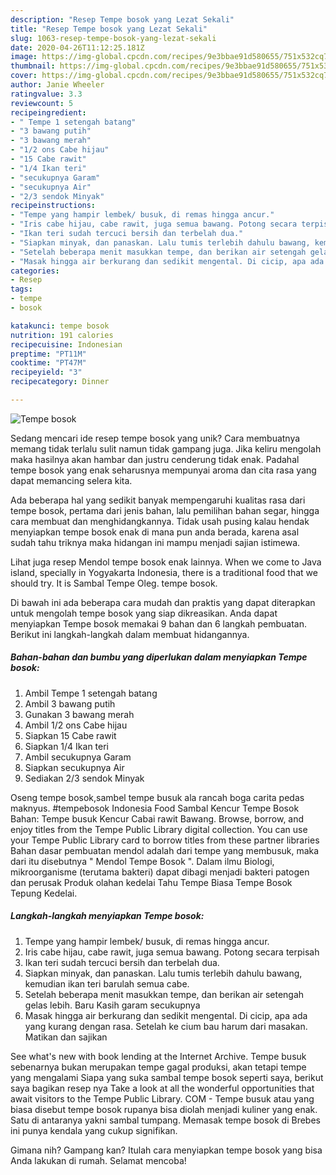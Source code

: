 ```yaml
---
description: "Resep Tempe bosok yang Lezat Sekali"
title: "Resep Tempe bosok yang Lezat Sekali"
slug: 1063-resep-tempe-bosok-yang-lezat-sekali
date: 2020-04-26T11:12:25.181Z
image: https://img-global.cpcdn.com/recipes/9e3bbae91d580655/751x532cq70/tempe-bosok-foto-resep-utama.jpg
thumbnail: https://img-global.cpcdn.com/recipes/9e3bbae91d580655/751x532cq70/tempe-bosok-foto-resep-utama.jpg
cover: https://img-global.cpcdn.com/recipes/9e3bbae91d580655/751x532cq70/tempe-bosok-foto-resep-utama.jpg
author: Janie Wheeler
ratingvalue: 3.3
reviewcount: 5
recipeingredient:
- " Tempe 1 setengah batang"
- "3 bawang putih"
- "3 bawang merah"
- "1/2 ons Cabe hijau"
- "15 Cabe rawit"
- "1/4 Ikan teri"
- "secukupnya Garam"
- "secukupnya Air"
- "2/3 sendok Minyak"
recipeinstructions:
- "Tempe yang hampir lembek/ busuk, di remas hingga ancur."
- "Iris cabe hijau, cabe rawit, juga semua bawang. Potong secara terpisah"
- "Ikan teri sudah tercuci bersih dan terbelah dua."
- "Siapkan minyak, dan panaskan. Lalu tumis terlebih dahulu bawang, kemudian ikan teri barulah semua cabe."
- "Setelah beberapa menit masukkan tempe, dan berikan air setengah gelas lebih. Baru Kasih garam secukupnya"
- "Masak hingga air berkurang dan sedikit mengental. Di cicip, apa ada yang kurang dengan rasa. Setelah ke cium bau harum dari masakan. Matikan dan sajikan"
categories:
- Resep
tags:
- tempe
- bosok

katakunci: tempe bosok 
nutrition: 191 calories
recipecuisine: Indonesian
preptime: "PT11M"
cooktime: "PT47M"
recipeyield: "3"
recipecategory: Dinner

---
```



![Tempe bosok](https://img-global.cpcdn.com/recipes/9e3bbae91d580655/751x532cq70/tempe-bosok-foto-resep-utama.jpg)

Sedang mencari ide resep tempe bosok yang unik? Cara membuatnya memang tidak terlalu sulit namun tidak gampang juga. Jika keliru mengolah maka hasilnya akan hambar dan justru cenderung tidak enak. Padahal tempe bosok yang enak seharusnya mempunyai aroma dan cita rasa yang dapat memancing selera kita.

Ada beberapa hal yang sedikit banyak mempengaruhi kualitas rasa dari tempe bosok, pertama dari jenis bahan, lalu pemilihan bahan segar, hingga cara membuat dan menghidangkannya. Tidak usah pusing kalau hendak menyiapkan tempe bosok enak di mana pun anda berada, karena asal sudah tahu triknya maka hidangan ini mampu menjadi sajian istimewa.

Lihat juga resep Mendol tempe bosok enak lainnya. When we come to Java island, specially in Yogyakarta Indonesia, there is a traditional food that we should try. It is Sambal Tempe Oleg. tempe bosok.


Di bawah ini ada beberapa cara mudah dan praktis yang dapat diterapkan untuk mengolah tempe bosok yang siap dikreasikan. Anda dapat menyiapkan Tempe bosok memakai 9 bahan dan 6 langkah pembuatan. Berikut ini langkah-langkah dalam membuat hidangannya.

<!--inarticleads1-->

##### Bahan-bahan dan bumbu yang diperlukan dalam menyiapkan Tempe bosok:

1. Ambil  Tempe 1 setengah batang
1. Ambil 3 bawang putih
1. Gunakan 3 bawang merah
1. Ambil 1/2 ons Cabe hijau
1. Siapkan 15 Cabe rawit
1. Siapkan 1/4 Ikan teri
1. Ambil secukupnya Garam
1. Siapkan secukupnya Air
1. Sediakan 2/3 sendok Minyak


Oseng tempe bosok,sambel tempe busuk ala rancah boga carita pedas maknyus. #tempebosok Indonesia Food Sambal Kencur Tempe Bosok Bahan: Tempe busuk Kencur Cabai rawit Bawang. Browse, borrow, and enjoy titles from the Tempe Public Library digital collection. You can use your Tempe Public Library card to borrow titles from these partner libraries Bahan dasar pembuatan mendol adalah dari tempe yang membusuk, maka dari itu disebutnya &#34; Mendol Tempe Bosok &#34;. Dalam ilmu Biologi, mikroorganisme (terutama bakteri) dapat dibagi menjadi bakteri patogen dan perusak Produk olahan kedelai Tahu Tempe Biasa Tempe Bosok Tepung Kedelai. 

<!--inarticleads2-->

##### Langkah-langkah menyiapkan Tempe bosok:

1. Tempe yang hampir lembek/ busuk, di remas hingga ancur.
1. Iris cabe hijau, cabe rawit, juga semua bawang. Potong secara terpisah
1. Ikan teri sudah tercuci bersih dan terbelah dua.
1. Siapkan minyak, dan panaskan. Lalu tumis terlebih dahulu bawang, kemudian ikan teri barulah semua cabe.
1. Setelah beberapa menit masukkan tempe, dan berikan air setengah gelas lebih. Baru Kasih garam secukupnya
1. Masak hingga air berkurang dan sedikit mengental. Di cicip, apa ada yang kurang dengan rasa. Setelah ke cium bau harum dari masakan. Matikan dan sajikan


See what&#39;s new with book lending at the Internet Archive. Tempe busuk sebenarnya bukan merupakan tempe gagal produksi, akan tetapi tempe yang mengalami Siapa yang suka sambal tempe bosok seperti saya, berikut saya bagikan resep nya  Take a look at all the wonderful opportunities that await visitors to the Tempe Public Library. COM - Tempe busuk atau yang biasa disebut tempe bosok rupanya bisa diolah menjadi kuliner yang enak. Satu di antaranya yakni sambal tumpang. Memasak tempe bosok di Brebes ini punya kendala yang cukup signifikan. 

Gimana nih? Gampang kan? Itulah cara menyiapkan tempe bosok yang bisa Anda lakukan di rumah. Selamat mencoba!
